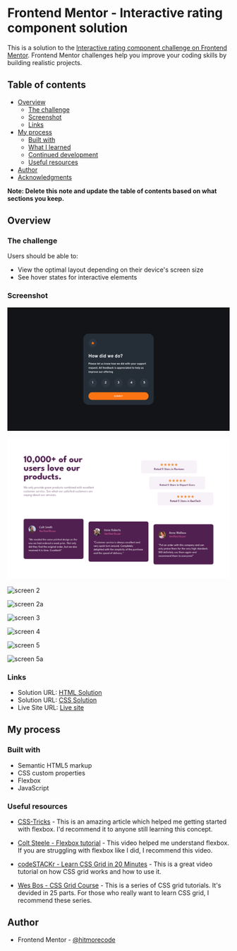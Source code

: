 # Frontend Mentor - Interactive rating component solution

This is a solution to the [Interactive rating component challenge on Frontend Mentor](https://www.frontendmentor.io/challenges/interactive-rating-component-koxpeBUmI). Frontend Mentor challenges help you improve your coding skills by building realistic projects. 

## Table of contents

- [Overview](#overview)
  - [The challenge](#the-challenge)
  - [Screenshot](#screenshot)
  - [Links](#links)
- [My process](#my-process)
  - [Built with](#built-with)
  - [What I learned](#what-i-learned)
  - [Continued development](#continued-development)
  - [Useful resources](#useful-resources)
- [Author](#author)
- [Acknowledgments](#acknowledgments)

**Note: Delete this note and update the table of contents based on what sections you keep.**

## Overview

### The challenge

Users should be able to:

- View the optimal layout depending on their device's screen size
- See hover states for interactive elements

### Screenshot

![screen 1](./screenshot/screenshot_01.jpg)

![screen 1a](./screenshot/screenshot_01a.jpg)

![screen 2](./screenshot/screenthot_02.jpg)

![screen 2a](./screenshot/screenthot_02a.jpg)

![screen 3](./screenshot/screenthot_03.jpg)

![screen 4](./screenshot/screenthot_04.jpg)

![screen 5](./screenshot/screenthot_05.jpg)

![screen 5a](./screenshot/screenthot_05a.jpg)


### Links

- Solution URL: [HTML Solution](https://github.com/hitmorecode/social_proof_section_master/blob/main/index.html)
- Solution URL: [CSS Solution](https://github.com/hitmorecode/social_proof_section_master/blob/main/css/style.css)
- Live Site URL: [Live site](https://hitmorecode.github.io/social_proof_section_master/)

## My process

### Built with

- Semantic HTML5 markup
- CSS custom properties
- Flexbox
- JavaScript


### Useful resources

- [CSS-Tricks](https://css-tricks.com/snippets/css/a-guide-to-flexbox/) - This is an amazing article which helped me getting started with flexbox. I'd recommend it to anyone still learning this concept.
- [Colt Steele - Flexbox tutorial](https://www.youtube.com/watch?v=qZv-rNx0jEA) - This video helped me understand flexbox. If you are struggling with flexbox like I did, I recommend this video.
- [codeSTACKr - Learn CSS Grid in 20 Minutes](https://www.youtube.com/watch?v=0-DY8J_skZ0) - This is a great video tutorial on how CSS grid works and how to use it.

- [Wes Bos - CSS Grid Course](https://www.youtube.com/watch?v=T-slCsOrLcc) - This is a series of CSS grid tutorials. It's devided in 25 parts. For those who really want to learn CSS grid, I recommend these series.


## Author

- Frontend Mentor - [@hitmorecode](https://www.frontendmentor.io/profile/hitmorecode)
